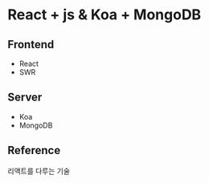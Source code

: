 # React + js & Koa + MongoDB

## Frontend

- React
- SWR

## Server

- Koa
- MongoDB

## Reference

리액트를 다루는 기술
